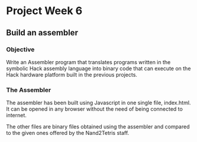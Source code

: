 # Project Week 6
## Build an assembler

### Objective
Write an Assembler program that translates programs written in the symbolic Hack assembly language into binary code that can execute on the Hack hardware platform built in the previous projects.

### The Assembler
The assembler has been built using Javascript in one single file, index.html. It can be opened in any browser without the need of being connected to internet.

The other files are binary files obtained using the assembler and compared to the given ones offered by the Nand2Tetris staff.
